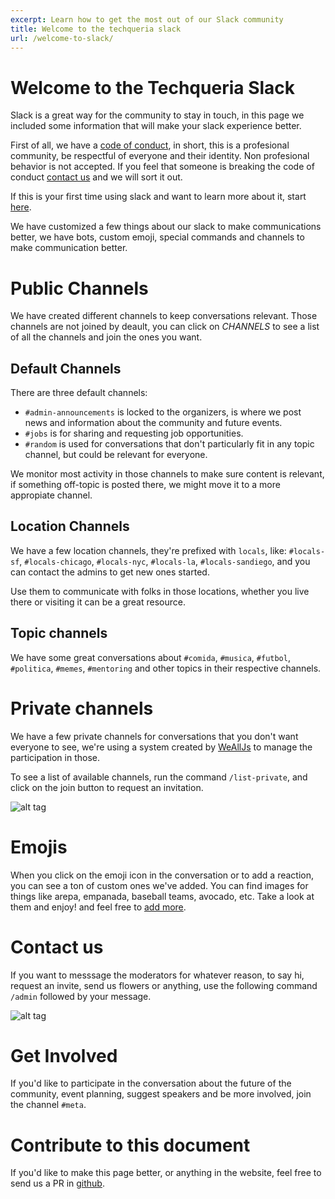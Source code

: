 ```yaml
---
excerpt: Learn how to get the most out of our Slack community
title: Welcome to the techqueria slack
url: /welcome-to-slack/
---
```


# Welcome to the Techqueria Slack

Slack is a great way for the community to stay in touch, in this page we included some information
that will make your slack experience better.

First of all, we have a [code of conduct](http://techqueria.org/code-of-conduct/), in short, this is a
profesional community, be respectful of everyone and their identity.
Non profesional behavior is not accepted. If you feel that someone is breaking
the code of conduct [contact us](http://techqueria.org/contact/) and we will sort it out.

If this is your first time using slack  and want to learn more about it, start
[here](https://get.slack.help/hc/en-us/articles/218080037-Getting-started-for-new-users).

We have customized a few things about our slack to make communications better, we have bots, custom emoji,
special commands and channels to make communication better.

# Public Channels

We have created different channels to keep conversations relevant. Those channels are not joined by deault, you can
click on *CHANNELS* to see a list of all the channels and join the ones you want.

## Default Channels

There are three default channels:

- `#admin-announcements` is locked to the organizers, is where we
    post news and information about the community and future events.
- `#jobs` is for sharing and requesting job opportunities.
- `#random` is used for conversations that don't particularly fit in any topic channel,
    but could be relevant for everyone.

We monitor most activity in those channels to make sure content is relevant, if something
off-topic is posted there, we might move it to a more appropiate channel.

## Location Channels

We have a few location channels, they're prefixed with `locals`, like: `#locals-sf`, `#locals-chicago`, `#locals-nyc`, `#locals-la`, `#locals-sandiego`,
and you can contact the admins to get new ones started.

Use them to communicate with folks in those locations, whether you
live there or visiting it can be a great resource.

## Topic channels

We have some great conversations about `#comida`, `#musica`, `#futbol`,
`#politica`, `#memes`, `#mentoring` and other topics in their respective channels.

# Private channels

We have a few private channels for conversations that you don't want everyone to see,
we're using a system created by [WeAllJs](http://wealljs.org) to
manage the participation in those.

To see a list of available channels, run the command `/list-private`,
and click on the join button to request an invitation.

![alt tag](/images/slack-command-list.png)

# Emojis

When you click on the emoji icon in the conversation or to add a reaction,
you can see a ton of custom ones we've added.
You can find images for things like arepa, empanada, baseball teams,
avocado, etc. Take a look at them and enjoy! and
feel free to
[add more](https://get.slack.help/hc/en-us/articles/206870177-Create-custom-emoji).

# Contact us

If you want to messsage the moderators for whatever reason, to say hi, request an invite, send us flowers or anything, use
the following command `/admin` followed by your message.

![alt tag](/images/slack-command-admin.png)

# Get Involved

If you'd like to participate in the conversation about the future of the
community, event planning, suggest speakers
and be more involved, join the channel `#meta`.

# Contribute to this document

If you'd like to make this page better, or anything in the website, feel free
to send us a PR in
[github](https://github.com/techqueria/site).
